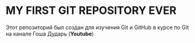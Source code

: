 # MY FIRST GIT REPOSITORY EVER
Этот репозиторий был создан для изучения Git и GitHub в курсе по Git на канале Гоша Дударь (**Youtube**)
